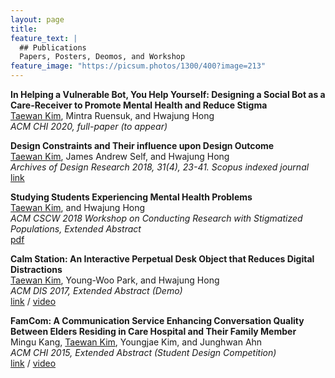 ```yaml
---
layout: page
title: 
feature_text: |
  ## Publications
  Papers, Posters, Deomos, and Workshop
feature_image: "https://picsum.photos/1300/400?image=213"
---
```

<b>In Helping a Vulnerable Bot, You Help Yourself: Designing a Social Bot as a Care-Receiver to Promote Mental Health and Reduce Stigma</b><br>
<u>Taewan Kim</u>, Mintra Ruensuk, and Hwajung Hong <br>
<i>ACM CHI 2020, full-paper (to appear)</i>

<b>Design Constraints and Their influence upon Design Outcome</b><br> 
<u>Taewan Kim</u>, James Andrew Self, and Hwajung Hong <br>
<i>Archives of Design Research 2018, 31(4), 23-41. Scopus indexed journal</i> 
<br><a href="https://doi.org/10.15187/adr.2018.11.31.4.23" target="_blank"> link</a>

<b>Studying Students Experiencing Mental Health Problems</b><br>
<u>Taewan Kim</u>, and Hwajung Hong<br>
<i>ACM CSCW 2018 Workshop on Conducting Research with Stigmatized Populations, Extended Abstract</i>
<br><a href="https://drive.google.com/open?id=1CHSTtNAiKYv0aA1ikpc4owbm_e_h2TzS" target="_blank">pdf</a> 

<b>Calm Station: An Interactive Perpetual Desk Object that Reduces Digital Distractions</b><br>
<u>Taewan Kim</u>, Young-Woo Park, and Hwajung Hong<br><i>ACM DIS 2017, Extended Abstract (Demo)</i>
<br><a href="https://doi.org/10.1145/3064857.3079183" target="_blank"> link</a> / <a href="https://youtu.be/gCBQhNUlmzo" target="_blank">video</a>

<b>FamCom: A Communication Service Enhancing Conversation Quality Between Elders Residing in Care Hospital and Their Family Member</b><br>
Mingu Kang, <u>Taewan Kim</u>, Youngjae Kim, and Junghwan Ahn<br> 
<i>ACM CHI 2015, Extended Abstract (Student Design Competition)</i>
<br><a href="https://doi.org/10.1145/2702613.2726952" target="_blank"> link</a> / <a href="https://youtu.be/hnQ5MZfrw60" target="_blank">video</a>
